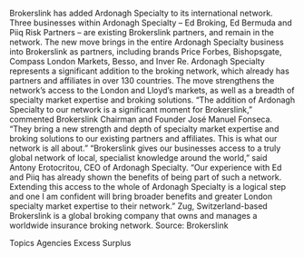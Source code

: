 Brokerslink has added Ardonagh Specialty to its international network.
Three businesses within Ardonagh Specialty – Ed Broking, Ed Bermuda and Piiq Risk Partners – are existing Brokerslink partners, and remain in the network. The new move brings in the entire Ardonagh Specialty business into Brokerslink as partners, including brands Price Forbes, Bishopsgate, Compass London Markets, Besso, and Inver Re.
Ardonagh Specialty represents a significant addition to the broking network, which already has partners and affiliates in over 130 countries.
The move strengthens the network’s access to the London and Lloyd’s markets, as well as a breadth of specialty market expertise and broking solutions.
“The addition of Ardonagh Specialty to our network is a significant moment for Brokerslink,” commented Brokerslink Chairman and Founder José Manuel Fonseca. “They bring a new strength and depth of specialty market expertise and broking solutions to our existing partners and affiliates. This is what our network is all about.”
“Brokerslink gives our businesses access to a truly global network of local, specialist knowledge around the world,” said Antony Erotocritou, CEO of Ardonagh Specialty. “Our experience with Ed and Piiq has already shown the benefits of being part of such a network. Extending this access to the whole of Ardonagh Specialty is a logical step and one I am confident will bring broader benefits and greater London specialty market expertise to their network.”
Zug, Switzerland-based Brokerslink is a global broking company that owns and manages a worldwide insurance broking network.
Source: Brokerslink

Topics
Agencies
Excess Surplus
